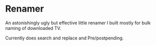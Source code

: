# Renamer

An astonishingly ugly but effective little renamer I built mostly for bulk naming of downloaded TV.

Currently does search and replace and Pre/postpending.

